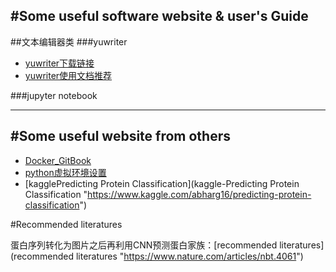 #Some useful software website & user's Guide
----

##文本编辑器类
###yuwriter
- [yuwriter下载链接](yuwriter下载链接 "https://ivarptr.github.io/yu-writer.site/ ")
- [yuwriter使用文档推荐](yuwriter使用文档推荐 "https://sspai.com/post/40449")

###jupyter notebook


----
#Some useful website from others
----
- [Docker_GitBook](Docker_GitBook "https://yeasy.gitbooks.io/docker_practice/content/") 
- [python虚拟环境设置](python虚拟环境设置 "https://chenyuelong.gitbooks.io/steps2bioinformatics/content/language/python.html ")
- [kagglePredicting Protein Classification](kaggle-Predicting Protein Classification "https://www.kaggle.com/abharg16/predicting-protein-classification")


#Recommended literatures

蛋白序列转化为图片之后再利用CNN预测蛋白家族：[recommended literatures](recommended literatures "https://www.nature.com/articles/nbt.4061")


